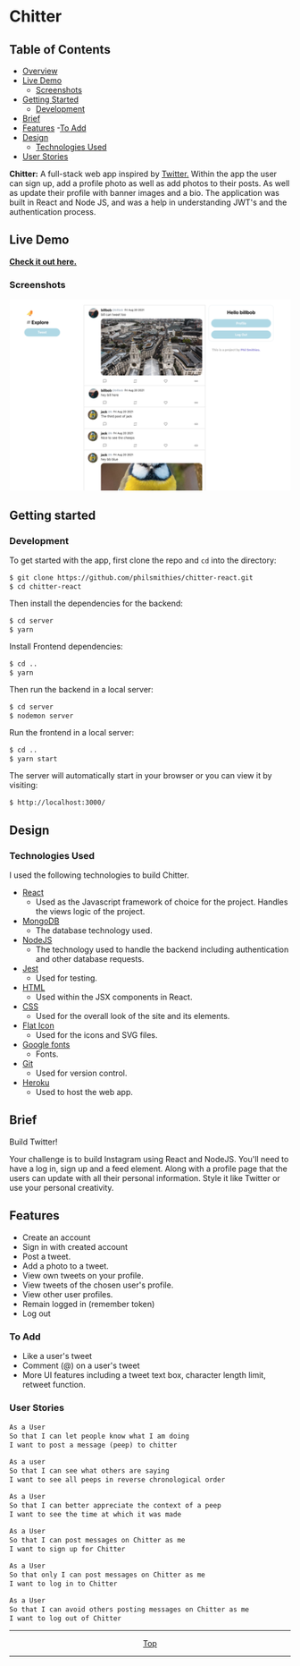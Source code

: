 # Chitter 

<!-- Table of Contents -->
## Table of Contents

- [Overview](#overview)
- [Live Demo](#live-demo)
  - [Screenshots](#screenshots)
- [Getting Started](#getting-started)
  - [Development](#development)
- [Brief](#brief)
- [Features](#features)
  -[To Add](#to-add)
- [Design](#design)
  - [Technologies Used](#technologies-used)
- [User Stories](#user-stories)

<!-- Overview -->

**Chitter:** A full-stack web app inspired by [Twitter.](https://www.twitter.com/) Within the app the user can sign up, add a profile photo as well as add photos to their posts. As well as update their profile with banner images and a bio. The application was built in React and Node JS, and was a help in understanding JWT's and the authentication process. 

<!-- Live Demo -->

## Live Demo

**[Check it out here.](http://chitter-twitterclone.herokuapp.com/)** 
### Screenshots

![Home](./client/public/img/Home.png)

## Getting started

### Development

To get started with the app, first clone the repo and `cd` into the directory:

```
$ git clone https://github.com/philsmithies/chitter-react.git 
$ cd chitter-react
```

Then install the dependencies for the backend:

```
$ cd server
$ yarn
```

Install Frontend dependencies:

```
$ cd ..
$ yarn
```

Then run the backend in a local server:

```
$ cd server
$ nodemon server
```

Run the frontend in a local server:

```
$ cd ..
$ yarn start
```

The server will automatically start in your browser or you can view it by visiting: 
```
$ http://localhost:3000/
```

## Design

### Technologies Used

I used the following technologies to build Chitter.

- [React](https://reactjs.org)
  - Used as the Javascript framework of choice for the project. Handles the views logic of the project. 
- [MongoDB](https://www.mongodb.com)
  - The database technology used. 
- [NodeJS](https://nodejs.org/en/)
  - The technology used to handle the backend including authentication and other database requests. 
- [Jest](https://jestjs.io)
  - Used for testing.
- [HTML](https://developer.mozilla.org/en-US/docs/Web/Guide/HTML/HTML5) 
  - Used within the JSX components in React.
- [CSS](https://developer.mozilla.org/en-US/docs/Archive/CSS3) 
  - Used for the overall look of the site and its elements.
- [Flat Icon](http://flaticon.com/)
  - Used for the icons and SVG files.
- [Google fonts](https://fonts.google.com/) 
  - Fonts.
- [Git](https://git-scm.com/)
  - Used for version control. 
- [Heroku](https://www.heroku.com/)
  - Used to host the web app.

<!-- Brief -->
## Brief
Build Twitter!

Your challenge is to build Instagram using React and NodeJS. You'll need to have a log in, sign up and a feed element. Along with a profile page that the users can update with all their personal information. Style it like Twitter or use your personal creativity. 

<!-- Features -->

## Features

- Create an account
- Sign in with created account
- Post a tweet.
- Add a photo to a tweet. 
- View own tweets on your profile. 
- View tweets of the chosen user's profile.
- View other user profiles.
- Remain logged in (remember token)
- Log out

### To Add
- Like a user's tweet
- Comment (@) on a user's tweet
-  More UI features including a tweet text box, character length limit, retweet function. 

### User Stories

```
As a User
So that I can let people know what I am doing  
I want to post a message (peep) to chitter
```

```
As a user
So that I can see what others are saying  
I want to see all peeps in reverse chronological order
```

```
As a User
So that I can better appreciate the context of a peep
I want to see the time at which it was made
```

```
As a User
So that I can post messages on Chitter as me
I want to sign up for Chitter
```

```
As a User
So that only I can post messages on Chitter as me
I want to log in to Chitter
```

```
As a User
So that I can avoid others posting messages on Chitter as me
I want to log out of Chitter
```
<div align="center">

---

[Top](#table-of-contents)

---

</div>
